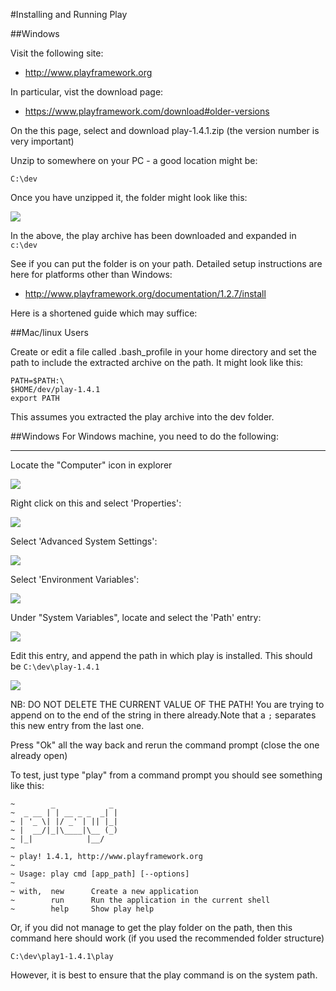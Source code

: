 #Installing and Running Play

##Windows

Visit the following site:

- <http://www.playframework.org>

In particular, vist the download page:

- <https://www.playframework.com/download#older-versions>


On the this page, select and download play-1.4.1.zip (the version number is very important)

Unzip to somewhere on your PC - a good location might be:

~~~
C:\dev
~~~

Once you have unzipped it, the folder might look like this:

![](img/35.png)

In the above, the play archive has been downloaded and expanded in `c:\dev`

See if you can put the folder is on your path. Detailed setup instructions are here for platforms other than Windows:

- <http://www.playframework.org/documentation/1.2.7/install>

Here is a shortened guide which may suffice:

##Mac/linux Users

Create or edit a file called .bash_profile in your home directory and set the path to include the extracted archive on the path. It might look like this:

~~~
PATH=$PATH:\
$HOME/dev/play-1.4.1
export PATH
~~~

This assumes you extracted the play archive into the dev folder.

##Windows
For Windows machine, you need to do the following:

---

Locate the "Computer" icon in explorer

![](img/01b.png)

Right click on this and select 'Properties':

![](img/01c.png)

Select 'Advanced System Settings':

![](img/01d.png)

Select 'Environment Variables':

![](img/01e.png)

Under "System Variables", locate and select the 'Path' entry:

![](img/01f.png)

Edit this entry, and append the path in which play is installed. This should be `C:\dev\play-1.4.1`

![](img/01g.png)

NB: DO NOT DELETE THE CURRENT VALUE OF THE PATH! You are trying to append on to the end of the string in there already.Note that a `;` separates this new entry from the last one.

Press "Ok" all the way back and rerun the command prompt (close the one already open)

To test, just type "play" from a command prompt you should see something like this:

~~~
~        _            _
~  _ __ | | __ _ _  _| |
~ | '_ \| |/ _' | || |_|
~ |  __/|_|\____|\__ (_)
~ |_|            |__/
~
~ play! 1.4.1, http://www.playframework.org
~
~ Usage: play cmd [app_path] [--options]
~
~ with,  new      Create a new application
~        run      Run the application in the current shell
~        help     Show play help
~~~

Or, if you did not manage to get the play folder on the path, then this command here should work (if you used the recommended folder structure)

~~~
C:\dev\play1-1.4.1\play
~~~

However, it is best to ensure that the play command is on the system path.

